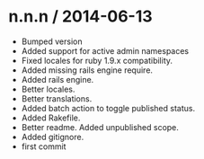 
n.n.n / 2014-06-13 
==================

 * Bumped version
 * Added support for active admin namespaces
 * Fixed locales for ruby 1.9.x compatibility.
 * Added missing rails engine require.
 * Added rails engine.
 * Better locales.
 * Better translations.
 * Added batch action to toggle published status.
 * Added Rakefile.
 * Better readme. Added unpublished scope.
 * Added gitignore.
 * first commit
